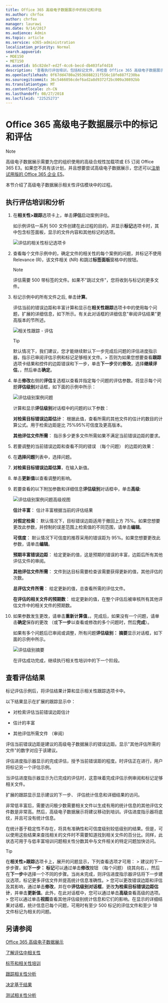 ```yaml
---
title: Office 365 高级电子数据展示中的标记和评估
ms.author: chrfox
author: chrfox
manager: laurawi
ms.date: 9/14/2017
ms.audience: Admin
ms.topic: article
ms.service: o365-administration
localization_priority: Normal
search.appverid:
- MOE150
- MET150
ms.assetid: b5c82de7-ed2f-4cc6-becd-db403faf4d18
description: '查看执行评估培训，包括标记文件，并检查 Office 365 高级电子数据展示中的评估结果的步骤。 '
ms.openlocfilehash: 0f67dd4780a29536888231f556c18fe887f230ba
ms.sourcegitcommit: 36c5466056cdef6ad2a8d9372f2bc009a30892bb
ms.translationtype: MT
ms.contentlocale: zh-CN
ms.lasthandoff: 08/27/2018
ms.locfileid: "22525273"
---
```

# <a name="tagging-and-assessment-in-office-365-advanced-ediscovery"></a>Office 365 高级电子数据展示中的标记和评估

> [!NOTE]
> 高级电子数据展示需要为您的组织使用的高级合规性加载项或 E5 订阅 Office 365 E3。如果您不具有该计划，并且想要尝试高级电子数据展示，您还可以[注册试用版的 Office 365 企业 E5](https://go.microsoft.com/fwlink/p/?LinkID=698279)。 
  
本节介绍了高级电子数据展示相关性评估模块中的过程。 
  
## <a name="performing-assessment-training-and-analysis"></a>执行评估培训和分析

1. 在**相关性\>跟踪**选项卡上，单击**评估**启动案例评估。 
    
    如示例评估一系列 500 文件创建在此过程的目的，并显示**标记**选项卡时，其中包含标签面板，显示的文件内容和其他标记的选项。 
    
    ![评估的相关性标记选项卡](media/c8acf891-b1cd-4344-816c-eabb8cbbe742.png)
  
2. 查看每个文件示例中的，确定文件的相关性的每个案例的问题，并标记不使用 Relevance (R)，该文件相关 (NR) 和跳过**标签面板**窗格中的按钮。 
    
    > [!NOTE]
    >  评估需要 500 带标签的文件。如果不"跳过文件"，您将收到与标记的更多文件。 
  
3. 标记示例中的所有文件之后, 单击**计算**。 
    
    评估当前的错误边距和丰富计算和显示在**相关性跟踪**选项卡中的使用每个问题，扩展的详细信息，如下所示。有关此对话框的详细信息"审阅评估结果"更高版本的节所述。 
    
    ![相关性跟踪 - 评估](media/da911ba5-8678-40d6-9ad5-fd0b058355c1.png)
  
    > [!TIP]
    > 默认情况下，我们建议，您才能继续默认下一步完成后问题的评估进度指示器，指示已审阅评估示例和标记足够相关文件。> 否则为如果您想要查看**跟踪**选项卡结果和控件的边距错误和下一步，单击**下一步**旁的**修改**，选择**继续评估**，，然后单击**确定**。 
  
1. 单击**修改**右侧的**评估**复选框以查看并指定每个问题的评估参数。将显示每个问题**评估级别**对话框，如下面的示例中所示： 
    
    ![评估级别案例问题](media/b7113fef-d125-4617-ae1b-c9eb0bf79aec.png)
  
    计算和显示**评估级别**对话框中的问题的以下参数： 
    
    **对检索目标错误边距估计**： 根据此值，查看所需的其他文件的估计的数目的计算公式。用于检索边距是比 75%95%可信度及更高版本。 
    
    **其他评估文件所需**： 指示多少更多文件所需如果不满足当前错误边距的要求。 
    
2. 若要调整的当前错误边距和查看不同的错误 （每个问题） 的边距的效果：
    
1. 在**选择问题**列表中，选择问题。 
    
2. **对检索目标错误边距估算**，在输入新值。
    
3. 单击**更新值**以查看调整的影响。 
    
3. 若要查看的以下附加参数和详细信息**评估级别**对话框中，单击**高级**: 
    
    ![评估级别案例问题高级视图](media/577d7e0e-95df-48c2-9dec-bdeab5e801d8.png)
  
    **估计丰富**： 估计丰富根据当前的评估结果
    
    **对假定检索**： 默认情况下，目标错误边距适用于撤回上方 75%。如果您想要更改此参数，并控制的误差范围上检索值的不同范围，请单击**编辑**。 
    
    **可信度**： 默认情况下可信度的推荐采用的错误距为 95%。如果您想要更改此参数，请单击**编辑**。 
    
    **预期丰富错误边距**： 给定更新的值，这是预期的错误的丰富，边距后所有其他评估文件的审阅。
    
    **其他评估文件所需**： 文件到达目标需要检查该需要获得更新的值，其他评估的次数。
    
    **总评估文件所需**： 给定更新的值，总查看所需的评估文件。
    
    **在评估的相关文件的预期数**： 给定更新的值，在整个评估后被审核所有其他评估文件中的相关文件的预期数。
    
4. 如果参数发生更改，请单击**重新计算值**，。完成后，如果没有一个问题，请单击**确定**保存的更改 （或**下一步**以查看或修改的多个问题时，然后**完成**）。 
    
    如果有多个问题后已审阅或调整，所有问题**评估级别： 摘要**显示对话框，如下面的示例中所示。 
    
    ![评估级别摘要](media/4997b46d-10a5-4abc-b3b2-7b75a370eb9e.png)
  
    在评估成功完成，继续执行相关性培训中的下一个阶段。
    
## <a name="reviewing-assessment-results"></a>查看评估结果

标记评估示例后，将评估结果计算和显示相关性跟踪选项卡中。
  
以下结果显示在扩展的跟踪显示中： 
  
- 对检索评估当前错误边距估计
    
- 估计的丰富
    
- 其他评估所需文件 （审阅）
    
评估当前错误边距是建议的高级电子数据展示的错误边距。显示"其他评估所需的文件"的数字对应于该建议。
  
评估进度指示器显示的完成评估，授予当前错误距的程度。时评估正在进行，用户将标记另一个评估示例。
  
当评估进度指示器显示为已完成的评估时，这意味着完成评估示例审阅和标记足够相关文件。 
  
扩展的跟踪显示显示建议的下一步、 评估统计信息和详细结果的访问。
  
非常低丰富后，需要访问极少数需要相关文件以生成有用的统计信息的其他评估文件数是非常高。然后，高级电子数据展示将建议移动到培训。评估进度指示器将底纹，并且可没有统计信息。 
  
在统计基于稳定性不存在，将具有准确性和可信度级别较低级别的结果。但是，可以使用这些结果来查找相关的文件时不需要知道找到相关文件的百分比。同样，此状态可用于与低丰富培训问题相关性分数其中与文件相关的特定问题加快访问。
  
> [!TIP]
> 在**相关性\>跟踪**选项卡上，展开的问题显示，下列查看选项才可用： > 建议的下一步步骤，如**下一步： 标记**可以通过单击**修改**按钮 （每个问题） 绕其向右，，然后在**下一步**中选择一个不同的步骤。当尚未完成，则评估进度指示器评估将下一步建议选项，标记更多评估文件并提高统计信息准确性。> 您可以更改错误边距和评估及其影响，通过单击**修改**，并在中**评估级别对话框**，更改**为检索目标错误边距估计**，并单击**更新值**。此外，在此对话框中，您可以通过单击**高级**查看高级的选项。> 您可以通过单击**视图**查看其他评估级别统计信息和它们的影响。在显示的详细结果对话框，统计信息已每个问题，可用时有至少 500 标记的评估文件和至少 18 文件标记为相关的问题。 
  
## <a name="see-also"></a>另请参阅

[Office 365 高级电子数据展示](office-365-advanced-ediscovery.md)
  
[了解评估中相关性](assessment-in-relevance-in-advanced-ediscovery.md)
  
[标签和相关性培训](tagging-and-relevance-training-in-advanced-ediscovery.md)
  
[跟踪相关性分析](track-relevance-analysis-in-advanced-ediscovery.md)
  
[决定基于结果](decision-based-on-the-results-in-advanced-ediscovery.md)
  
[测试相关性分析](test-relevance-analysis-in-advanced-ediscovery.md)

